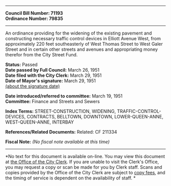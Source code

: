 * * * * *  
  
**Council Bill Number: [](#h0)[](#h2)71193**   
**Ordinance Number: 79835**  
  
* * * * *  
  
An ordinance providing for the widening of the existing pavement and constructing necessary traffic control devices in Elliott Avenue West, from approximately 220 feet southeasterly of West Thomas Street to West Galer Street and in certain other streets and avenues and appropriating money therefor from the City Street Fund.  
  
**Status:** Passed   
**Date passed by Full Council:** March 26, 1951   
**Date filed with the City Clerk:** March 29, 1951   
**Date of Mayor's signature:** March 29, 1951   
[(about the signature date)](/~public/approvaldate.htm)   
  
  
**Date introduced/referred to committee:** March 19, 1951   
**Committee:** Finance and Streets and Sewers   
  
**Index Terms:** STREET-CONSTRUCTION, WIDENING, TRAFFIC-CONTROL-DEVICES, CONTRACTS, BELLTOWN, DOWNTOWN, LOWER-QUEEN-ANNE, WEST-QUEEN-ANNE, INTERBAY  
  
**References/Related Documents:** Related: CF 211334  
  
**Fiscal Note:** *(No fiscal note available at this time)*  
  
* * * * *  
  
*No text for this document is available on-line. You may view this document at [the Office of the City Clerk](http://www.seattle.gov/leg/clerk/contactUs.htm). If you are unable to visit the Clerk's Office, you may request a copy or scan be made for you by Clerk staff. Scans and copies provided by the Office of the City Clerk are subject to [copy fees](http://clerk.seattle.gov/~public/clerkfees.htm), and the timing of service is dependent on the availability of staff. *  
  
  
